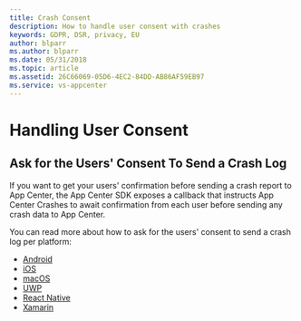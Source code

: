 ```yaml
---
title: Crash Consent 
description: How to handle user consent with crashes
keywords: GDPR, DSR, privacy, EU
author: blparr
ms.author: blparr
ms.date: 05/31/2018 
ms.topic: article 
ms.assetid: 26C66069-05D6-4EC2-84DD-AB86AF59EB97
ms.service: vs-appcenter
---
```


# Handling User Consent

## Ask for the Users' Consent To Send a Crash Log

If you want to get your users' confirmation before sending a crash report to App Center, the App Center SDK exposes a callback that instructs App Center Crashes to await confirmation from each user before sending any crash data to App Center.

You can read more about how to ask for the users' consent to send a crash log per platform:

- [Android](~/sdk/crashes/android.md#ask-for-the-users-consent-to-send-a-crash-log)
- [iOS](~/sdk/crashes/ios.md#ask-for-the-users-consent-to-send-a-crash-log)
- [macOS](~/sdk/crashes/macos.md#ask-for-the-users-consent-to-send-a-crash-log)
- [UWP](~/sdk/crashes/uwp.md#user-consent-to-send-a-crash-log)
- [React Native](~/sdk/crashes/react-native.md#ask-for-the-users-consent-to-send-a-crash-log)
- [Xamarin](~/sdk/crashes/xamarin.md#ask-for-the-users-consent-to-send-a-crash-log)

<!--
## Disable App Center Errors from Your App

If your customer has not opted in to sending a crash log, for example, either the app has not crashed for them or the user has disagreed to sending a crash log, you can use the following APIs to opt out of either the crash service or any of the App Center services that collects data from your users.

 You can disable all services at once. When disabled, the App Center SDK will not forward any information to App Center.
 - [Android](~/sdk/other-apis/Android#disable-all-services-at-runtime)
 - [iOS](~/sdk/other-apis/ios#disable-all-services-at-runtime)
 - [macOS](~/sdk/other-apis/macos#disable-all-services-at-runtime)
 - [UWP](~/sdk/other-apis/uwp#disable-all-services-at-runtime)
 - [React Native](~/sdk/other-apis/react-native#disable-all-services-at-runtime)
 - [Xamarin](~/sdk/other-apis/xamarin#disable-all-services-at-runtime)
 - [Cordova](~/sdk/other-apis/cordova#disable-all-services-at-runtime)
 
 You can disable only the Crashes service by using the App Center SDK. 
 - [Android](~/sdk/other-apis/Android#enable-or-disable-app-center-crashes-at-runtime)
 - [iOS](~/sdk/other-apis/ios#enable-or-disable-app-center-crashes-at-runtime)
 - [macOS](~/sdk/other-apis/macos#enable-or-disable-app-center-crashes-at-runtime)
 - [React Native](~/sdk/other-apis/react-native##enable-or-disable-app-center-crashes-at-runtime)
 - [Xamarin](~/sdk/other-apis/xamarin##enable-or-disable-app-center-crashes-at-runtime)
 - [Cordova](~/sdk/other-apis/cordova#disable-all-services-at-runtime#enable-or-disable-app-center-crashes-at-runtime)
-->